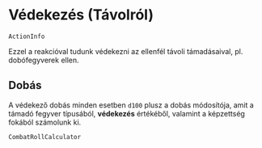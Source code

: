 # Védekezés (Távolról)

`ActionInfo`

Ezzel a reakcióval tudunk védekezni az ellenfél távoli támadásaival, pl. dobófegyverek ellen.

## Dobás

A védekező dobás minden esetben `d100` plusz a dobás módosítója, amit a támadó fegyver típusából, **védekezés** értékéből, valamint a képzettség fokából számolunk ki.

`CombatRollCalculator`